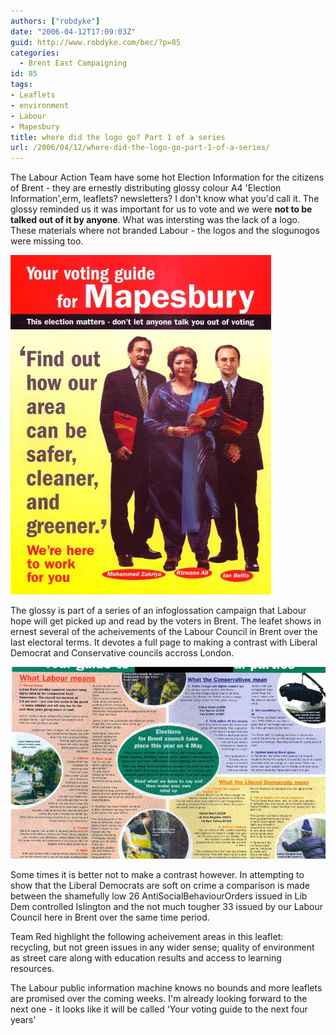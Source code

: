 ```yaml
---
authors: ["robdyke"]
date: "2006-04-12T17:09:03Z"
guid: http://www.robdyke.com/bec/?p=85
categories:
  - Brent East Campaigning
id: 85
tags:
- Leaflets
- environment
- Labour
- Mapesbury
title: where did the logo go? Part 1 of a series
url: /2006/04/12/where-did-the-logo-go-part-1-of-a-series/
---
```

The Labour Action Team have some hot Election Information for the citizens of Brent - they are ernestly distributing glossy colour A4 'Election Information',erm, leaflets? newsletters? I don't know what you'd call it. The glossy reminded us it was important for us to vote and we were **not to be talked out of it by anyone**. What was intersting was the lack of a logo. These materials where not branded Labour - the logos and the slogunogos were missing too.

<a title="Labour Voting Guide Front Page" class="imagelink" rel="attachment" id="p86" href="http://www.robdyke.com/bec/?attachment_id=86"><img alt="Labour Voting Guide Front Page" id="image86" src="/pubfiles/2006/04/labour-voteguide-front-1.jpg" /></a>

<!--more-->

The glossy is part of a series of an infoglossation campaign that Labour hope will get picked up and read by the voters in Brent. The leafet shows in ernest several of the acheivements of the Labour Council in Brent over the last electoral terms. It devotes a full page to making a contrast with Liberal Democrat and Conservative councils accross London.

<a title="Labour Voting Guide Centre Page" class="imagelink" rel="attachment" id="p87" href="http://www.robdyke.com/bec/?attachment_id=87"><img alt="Labour Voting Guide Centre Page" id="image87" src="/pubfiles/2006/04/labour-voteguide-centre-1.jpg" /></a>

Some times it is better not to make a contrast however. In attempting to show that the Liberal Democrats are soft on crime a comparison is made between the shamefully low 26 AntiSocialBehaviourOrders issued in Lib Dem controlled Islington and the not much tougher 33 issued by our Labour Council here in Brent over the same time period.
  
Team Red highlight the following acheivement areas in this leaflet: recycling, but not green issues in any wider sense; quality of environment as street care along with education results and access to learning resources.

The Labour public information machine knows no bounds and more leaflets are promised over the coming weeks. I'm already looking forward to the next one - it looks like it will be called 'Your voting guide to the next four years'